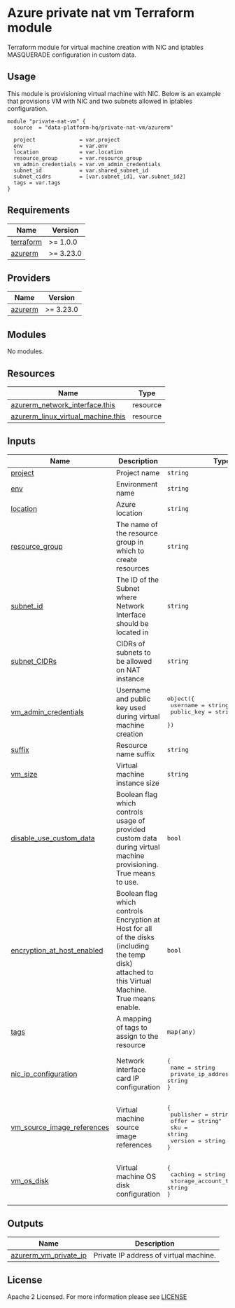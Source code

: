 # Azure private nat vm Terraform module
Terraform module for virtual machine creation with NIC and iptables MASQUERADE configuration in custom data.

## Usage
This module is provisioning virtual machine with NIC. Below is an example that provisions VM with NIC and two subnets allowed in iptables configuration.
```
module "private-nat-vm" {
  source  = "data-platform-hq/private-nat-vm/azurerm"

  project              = var.project
  env                  = var.env
  location             = var.location
  resource_group       = var.resource_group
  vm_admin_credentials = var.vm_admin_credentials
  subnet_id            = var.shared_subnet_id
  subnet_cidrs         = [var.subnet_id1, var.subnet_id2]
  tags = var.tags
}
```

<!-- BEGIN_TF_DOCS -->
## Requirements
| Name                                                                      | Version   |
|---------------------------------------------------------------------------|-----------|
| <a name="requirement_terraform"></a> [terraform](#requirement\_terraform) | >= 1.0.0  |
| <a name="requirement_azurerm"></a> [azurerm](#requirement\_azurerm)       | >= 3.23.0 |

## Providers

| Name                                                           | Version   |
|----------------------------------------------------------------|-----------|
| <a name="provider_azurerm"></a> [azurerm](#provider\_azurerm)  | >= 3.23.0 |

## Modules

No modules.

## Resources

| Name                                                                                                                                            | Type     |
|-------------------------------------------------------------------------------------------------------------------------------------------------|----------|
| [azurerm_network_interface.this](https://registry.terraform.io/providers/hashicorp/azurerm/latest/docs/resources/network_interface)             | resource |
| [azurerm_linux_virtual_machine.this](https://registry.terraform.io/providers/hashicorp/azurerm/latest/docs/resources/linux_virtual_machine)     | resource |

## Inputs

| Name                                                                                                                   | Description                                                                                                                                        | Type                                                                                                               | Default                                                                                                                               | Required |
|------------------------------------------------------------------------------------------------------------------------|----------------------------------------------------------------------------------------------------------------------------------------------------|--------------------------------------------------------------------------------------------------------------------|---------------------------------------------------------------------------------------------------------------------------------------|:--------:|
| <a name="input_project"></a> [project](#input\_project)                                                                | Project name                                                                                                                                       | `string`                                                                                                           | n/a                                                                                                                                   |   yes    |
| <a name="input_env"></a> [env](#input\_env)                                                                            | Environment name                                                                                                                                   | `string`                                                                                                           | n/a                                                                                                                                   |   yes    |
| <a name="input_location"></a> [location](#input\_location)                                                             | Azure location                                                                                                                                     | `string`                                                                                                           | n/a                                                                                                                                   |   yes    |
| <a name="input_resource_group"></a> [resource\_group](#input\_resource\_group)                                         | The name of the resource group in which to create resources                                                                                        | `string`                                                                                                           | n/a                                                                                                                                   |   yes    |
| <a name="input_subnet_id"></a> [subnet\_id](#input\_subnet\_id)                                                        | The ID of the Subnet where Network Interface should be located in                                                                                  | `string`                                                                                                           | n/a                                                                                                                                   |   yes    |
| <a name="input_subnet_cidrs"></a> [subnet\_CIDRs](#input\_subnet\_CIDRs)                                               | CIDRs of subnets to be allowed on NAT instance                                                                                                     | `string`                                                                                                           | n/a                                                                                                                                   |   yes    |
| <a name="input_vm_admin_credentials"></a> [vm\_admin\_credentials](#input\_vm\_admin\_credentials)                     | Username and public key used during virtual machine creation                                                                                       | <pre>object({<br> username    = string <br> public_key  = string <br>})</pre>                                      | n/a                                                                                                                                   |   yes    |
| <a name="input_suffix"></a> [suffix](#input\_suffix)                                                                   | Resource name suffix                                                                                                                               | `string`                                                                                                           | `""`                                                                                                                                  |    no    |
| <a name="input_vm_size"></a> [vm\_size](#input\_vm\_size)                                                              | Virtual machine instance size                                                                                                                      | `string`                                                                                                           | `Standard_B1ls`                                                                                                                       |    no    |
| <a name="input_use_custom_data"></a> [disable\_use\_custom\_data](#input\_use\_custom\_data)                           | Boolean flag which controls usage of provided custom data during virtual machine provisioning. True means to use.                                  | `bool`                                                                                                             | `true`                                                                                                                                |    no    |
| <a name="input_encryption_at_host_enabled"></a> [encryption\_at\_host\_enabled](#input\_encryption\_at\_host\_enabled) | Boolean flag which controls Encryption at Host for all of the disks (including the temp disk) attached to this Virtual Machine. True means enable. | `bool`                                                                                                             | `true`                                                                                                                                |    no    |
| <a name="input_tags"></a> [tags](#input\_tags)                                                                         | A mapping of tags to assign to the resource                                                                                                        | `map(any)`                                                                                                         | `{}`                                                                                                                                  |    no    |
| <a name="input_nic_ip_configuration"></a> [nic\_ip\_configuration](#input\_nic\_ip\_configuration)                     | Network interface card IP configuration                                                                                                            | <pre>{<br>  name                          = string<br>  private_ip_address_allocation = string<br>}</pre>          | <pre>{<br>  name                          = "external"<br>  private_ip_address_allocation = "Dynamic"<br>}</pre>                      |    no    |
| <a name="input_vm_source_image_references"></a> [vm\_source\_image\_references](#input\_vm\_source\_image\_references) | Virtual machine source image references                                                                                                            | <pre>{<br>  publisher = string<br>  offer     = string"<br>  sku       = string<br>  version   = string<br>}</pre> | <pre>{<br>  publisher = "Canonical"<br>  offer     = "UbuntuServer"<br>  sku       = "18.04-LTS"<br>  version   = "latest"<br>}</pre> |    no    |
| <a name="input_vm_os_disk"></a> [vm\_os\_disk](#input\_vm\_os\_disk)                                                   | Virtual machine OS disk configuration                                                                                                              | <pre>{<br>  caching              = string<br>  storage_account_type = string<br>}</pre>                            | <pre>{<br>  caching              = "None"<br>  storage_account_type = "Standard_LRS"<br>}</pre>                                       |    no    |

## Outputs

| Name                                                                                       | Description                             |
|--------------------------------------------------------------------------------------------|-----------------------------------------|
| <a name="azurerm_vm_private_ip"></a> [azurerm\_vm\_private\_ip](#azurerm\_vm\_private\_ip) | Private IP address of virtual machine.  |
<!-- END_TF_DOCS -->

## License

Apache 2 Licensed. For more information please see [LICENSE](https://github.com/data-platform-hq/terraform-azurerm-private-nat-vm/blob/main/LICENSE)
